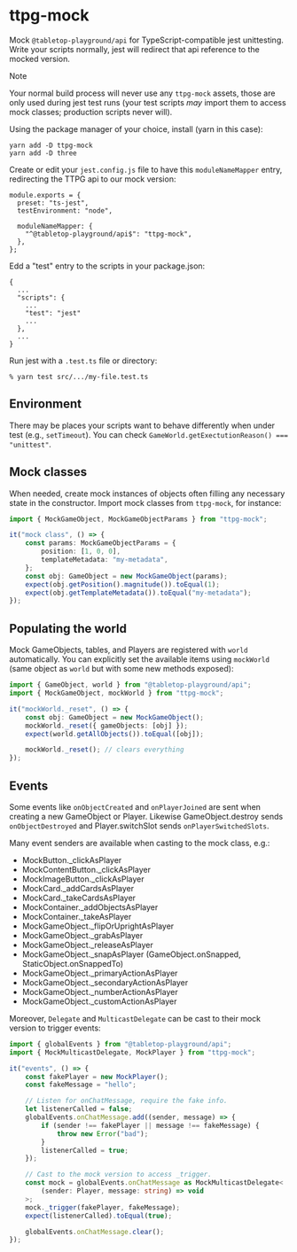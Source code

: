 # ttpg-mock

Mock `@tabletop-playground/api` for TypeScript-compatible jest unittesting. Write your scripts normally, jest will redirect that api reference to the mocked version.

> [!Note]
> Your normal build process will never use any `ttpg-mock` assets, those are only used during jest test runs (your test scripts _may_ import them to access mock classes; production scripts never will).

Using the package manager of your choice, install (yarn in this case):

```
yarn add -D ttpg-mock
yarn add -D three
```

Create or edit your `jest.config.js` file to have this `moduleNameMapper` entry, redirecting the TTPG api to our mock version:

```
module.exports = {
  preset: "ts-jest",
  testEnvironment: "node",

  moduleNameMapper: {
    "^@tabletop-playground/api$": "ttpg-mock",
  },
};
```

Edd a "test" entry to the scripts in your package.json:

```
{
  ...
  "scripts": {
    ...
    "test": "jest"
    ...
  },
  ...
}
```

Run jest with a `.test.ts` file or directory:

```
% yarn test src/.../my-file.test.ts
```

## Environment

There may be places your scripts want to behave differently when under test (e.g., `setTimeout`). You can check `GameWorld.getExectutionReason() === "unittest"`.

## Mock classes

When needed, create mock instances of objects often filling any necessary state in the constructor. Import mock classes from `ttpg-mock`, for instance:

```typescript
import { MockGameObject, MockGameObjectParams } from "ttpg-mock";

it("mock class", () => {
    const params: MockGameObjectParams = {
        position: [1, 0, 0],
        templateMetadata: "my-metadata",
    };
    const obj: GameObject = new MockGameObject(params);
    expect(obj.getPosition().magnitude()).toEqual(1);
    expect(obj.getTemplateMetadata()).toEqual("my-metadata");
});
```

## Populating the world

Mock GameObjects, tables, and Players are registered with `world` automatically. You can explicitly set the available items using `mockWorld` (same object as `world` but with some new methods exposed):

```typescript
import { GameObject, world } from "@tabletop-playground/api";
import { MockGameObject, mockWorld } from "ttpg-mock";

it("mockWorld._reset", () => {
    const obj: GameObject = new MockGameObject();
    mockWorld._reset({ gameObjects: [obj] });
    expect(world.getAllObjects()).toEqual([obj]);

    mockWorld._reset(); // clears everything
});
```

## Events

Some events like `onObjectCreated` and `onPlayerJoined` are sent when creating a new GameObject or Player. Likewise GameObject.destroy sends `onObjectDestroyed` and Player.switchSlot sends `onPlayerSwitchedSlots`.

Many event senders are available when casting to the mock class, e.g.:

-   MockButton.\_clickAsPlayer
-   MockContentButton.\_clickAsPlayer
-   MockImageButton.\_clickAsPlayer
-   MockCard.\_addCardsAsPlayer
-   MockCard.\_takeCardsAsPlayer
-   MockContainer.\_addObjectsAsPlayer
-   MockContainer.\_takeAsPlayer
-   MockGameObject.\_flipOrUprightAsPlayer
-   MockGameObject.\_grabAsPlayer
-   MockGameObject.\_releaseAsPlayer
-   MockGameObject.\_snapAsPlayer (GameObject.onSnapped, StaticObject.onSnappedTo)
-   MockGameObject.\_primaryActionAsPlayer
-   MockGameObject.\_secondaryActionAsPlayer
-   MockGameObject.\_numberActionAsPlayer
-   MockGameObject.\_customActionAsPlayer

Moreover, `Delegate` and `MulticastDelegate` can be cast to their mock version to trigger events:

```typescript
import { globalEvents } from "@tabletop-playground/api";
import { MockMulticastDelegate, MockPlayer } from "ttpg-mock";

it("events", () => {
    const fakePlayer = new MockPlayer();
    const fakeMessage = "hello";

    // Listen for onChatMessage, require the fake info.
    let listenerCalled = false;
    globalEvents.onChatMessage.add((sender, message) => {
        if (sender !== fakePlayer || message !== fakeMessage) {
            throw new Error("bad");
        }
        listenerCalled = true;
    });

    // Cast to the mock version to access _trigger.
    const mock = globalEvents.onChatMessage as MockMulticastDelegate<
        (sender: Player, message: string) => void
    >;
    mock._trigger(fakePlayer, fakeMessage);
    expect(listenerCalled).toEqual(true);

    globalEvents.onChatMessage.clear();
});
```
